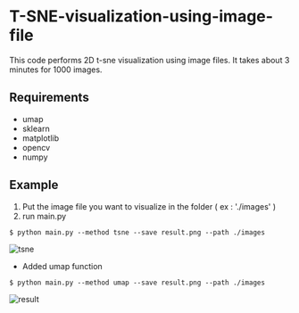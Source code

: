 # T-SNE-visualization-using-image-file

This code performs 2D t-sne visualization using image files.
It takes about 3 minutes for 1000 images.

## Requirements
* umap
* sklearn
* matplotlib
* opencv
* numpy

## Example

1. Put the image file you want to visualize in the folder ( ex : './images' )
2. run main.py 
```
$ python main.py --method tsne --save result.png --path ./images
```
![tsne](https://user-images.githubusercontent.com/54341727/125231339-8cbdcf00-e315-11eb-9e52-84c8cf8793ae.png)

+ Added umap function
```
$ python main.py --method umap --save result.png --path ./images
```

![result](https://user-images.githubusercontent.com/54341727/125233548-c264b700-e319-11eb-9b92-7d478c068b93.png)
